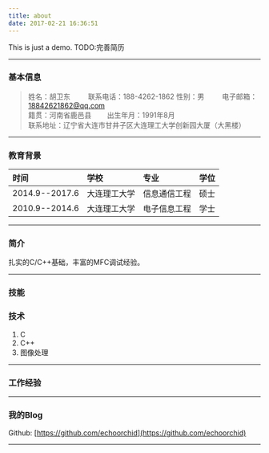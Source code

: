 ```yaml
---
title: about
date: 2017-02-21 16:36:51
---
```

This is just a demo.
TODO:完善简历

------

### 基本信息
> 姓名：胡卫东		&#160; &#160; &#160; &#160;							联系电话：188-4262-1862
> 性别：男			&#160; &#160; &#160; &#160;							电子邮箱：18842621862@qq.com  
> 籍贯：河南省鹿邑县&#160; &#160; &#160; &#160;            				出生年月：1991年8月                     	
> 联系地址：辽宁省大连市甘井子区大连理工大学创新园大厦（大黑楼）       

------

### 教育背景 
	
| 时间 | 学校 | 专业 | 学位 |
|:-------|:-------|:-------|:-------|
| 2014.9--2017.6 | 大连理工大学 | 信息通信工程 |硕士 |
| 2010.9--2014.6 | 大连理工大学 | 电子信息工程 |学士 | 

-------

### 简介 

扎实的C/C++基础，丰富的MFC调试经验。

------

### 技能 


### 技术 

1. C
2. C++
3. 图像处理

------

### 工作经验 


------

### 我的Blog 

Github: [https://github.com/echoorchid](https://github.com/echoorchid)  

------